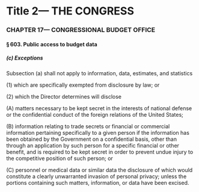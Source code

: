 
# Title 2— THE CONGRESS
### CHAPTER 17— CONGRESSIONAL BUDGET OFFICE
#### § 603. Public access to budget data
##### (c) Exceptions

Subsection (a) shall not apply to information, data, estimates, and statistics

(1) which are specifically exempted from disclosure by law; or

(2) which the Director determines will disclose

(A) matters necessary to be kept secret in the interests of national defense or the confidential conduct of the foreign relations of the United States;

(B) information relating to trade secrets or financial or commercial information pertaining specifically to a given person if the information has been obtained by the Government on a confidential basis, other than through an application by such person for a specific financial or other benefit, and is required to be kept secret in order to prevent undue injury to the competitive position of such person; or

(C) personnel or medical data or similar data the disclosure of which would constitute a clearly unwarranted invasion of personal privacy; unless the portions containing such matters, information, or data have been excised.
